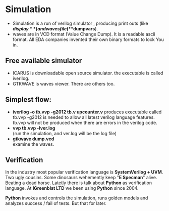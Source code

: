 
# Simulation
- Simulation is a run of verilog simulator , producing print outs (like **$display**) and waves file (**$dumpvars**).
- waves are in VCD format (Value Change Dump). It is a readable ascii format. 
All EDA companies invented their own binary formats to lock You in.

## Free available simulator
- ICARUS is downloadable open source simulator. the executable is called iverilog.
- GTKWAVE is waves viewer. There are others too.

## Simplest flow:

-    **iverilog -o tb.vvp  -g2012 tb.v upcounter.v**
    produces executable called tb.vvp   -g2012 is needed to allow all latest verilog language features.
    tb.vvp will not be produced when there are errors in the verilog code.
-    **vvp tb.vvp  -lver.log**   
    (run the simulation, and ver.log will be the log file)
-    **gtkwave dump.vcd**    
    examine the waves.

## Verification
 In the industry most popular verification language is **SystemVerilog + UVM**.  Two ugly cousins.
 Some dinosaurs wehemently keep "**E Specman**" alive. Beating a dead horse.
 Latetly there is talk about **Python** as verification language. At **IGreenblat LTD** we been using **Python** since 2004.

 **Python** invokes and controls the simulation, runs golden models and analyzes success / fail of tests. But that for later.

